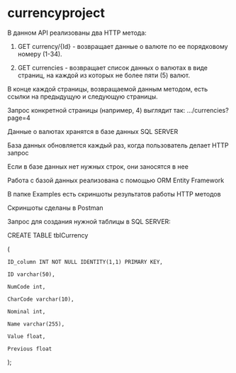 # currencyproject
В данном API реализованы два HTTP метода:
1) GET currency/{Id} - возвращает данные о валюте по ее порядковому номеру (1-34).

2) GET currencies - возвращает список данных о валютах в виде страниц, на каждой из которых не более пяти (5) валют.

В конце каждой страницы, возвращаемой данным методом, есть ссылки на предыдущую и следующую страницы.

Запрос конкретной страницы (например, 4) выглядит так: .../currencies?page=4

Данные о валютах хранятся в базе данных SQL SERVER

База данных обновляется каждый раз, когда пользователь делает HTTP запрос

Если в базе данных нет нужных строк, они заносятся в нее

Работа с базой данных реализована с помощью ORM Entity Framework

В папке Examples есть скриншоты результатов работы HTTP методов

Скриншоты сделаны в Postman

Запрос для создания нужной таблицы в SQL SERVER:

CREATE TABLE tblCurrency

(

	ID_column INT NOT NULL IDENTITY(1,1) PRIMARY KEY,

	ID varchar(50),

	NumCode int,

	CharCode varchar(10),

	Nominal int,

	Name varchar(255),

	Value float,

	Previous float

);
